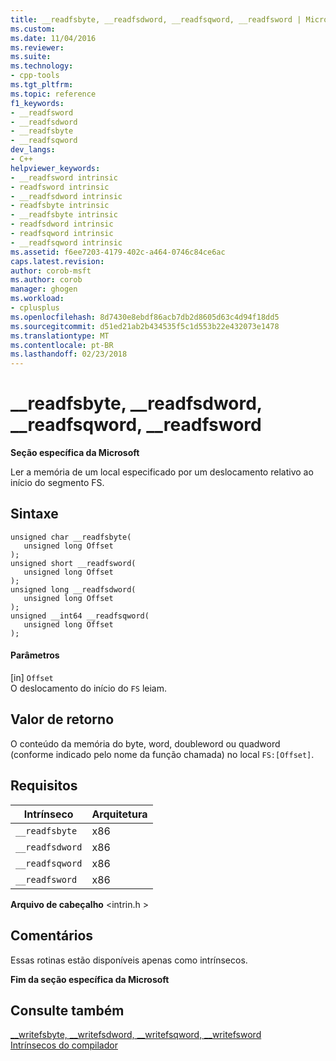 ```yaml
---
title: __readfsbyte, __readfsdword, __readfsqword, __readfsword | Microsoft Docs
ms.custom: 
ms.date: 11/04/2016
ms.reviewer: 
ms.suite: 
ms.technology:
- cpp-tools
ms.tgt_pltfrm: 
ms.topic: reference
f1_keywords:
- __readfsword
- __readfsdword
- __readfsbyte
- __readfsqword
dev_langs:
- C++
helpviewer_keywords:
- __readfsword intrinsic
- readfsword intrinsic
- __readfsdword intrinsic
- readfsbyte intrinsic
- __readfsbyte intrinsic
- readfsdword intrinsic
- readfsqword intrinsic
- __readfsqword intrinsic
ms.assetid: f6ee7203-4179-402c-a464-0746c84ce6ac
caps.latest.revision: 
author: corob-msft
ms.author: corob
manager: ghogen
ms.workload:
- cplusplus
ms.openlocfilehash: 8d7430e8ebdf86acb7db2d8605d63c4d94f18dd5
ms.sourcegitcommit: d51ed21ab2b434535f5c1d553b22e432073e1478
ms.translationtype: MT
ms.contentlocale: pt-BR
ms.lasthandoff: 02/23/2018
---
```

# <a name="readfsbyte-readfsdword-readfsqword-readfsword"></a>__readfsbyte, __readfsdword, __readfsqword, __readfsword
**Seção específica da Microsoft**  
  
 Ler a memória de um local especificado por um deslocamento relativo ao início do segmento FS.  
  
## <a name="syntax"></a>Sintaxe  
  
```  
unsigned char __readfsbyte(   
   unsigned long Offset   
);  
unsigned short __readfsword(   
   unsigned long Offset   
);  
unsigned long __readfsdword(   
   unsigned long Offset  
);  
unsigned __int64 __readfsqword(   
   unsigned long Offset   
);  
```  
  
#### <a name="parameters"></a>Parâmetros  
 [in] `Offset`  
 O deslocamento do início do `FS` leiam.  
  
## <a name="return-value"></a>Valor de retorno  
 O conteúdo da memória do byte, word, doubleword ou quadword (conforme indicado pelo nome da função chamada) no local `FS:[Offset]`.  
  
## <a name="requirements"></a>Requisitos  
  
|Intrínseco|Arquitetura|  
|---------------|------------------|  
|`__readfsbyte`|x86|  
|`__readfsdword`|x86|  
|`__readfsqword`|x86|  
|`__readfsword`|x86|  
  
 **Arquivo de cabeçalho** \<intrin.h >  
  
## <a name="remarks"></a>Comentários  
 Essas rotinas estão disponíveis apenas como intrínsecos.  
  
**Fim da seção específica da Microsoft**  
  
## <a name="see-also"></a>Consulte também  
 [__writefsbyte, \__writefsdword, \__writefsqword, \__writefsword](../intrinsics/writefsbyte-writefsdword-writefsqword-writefsword.md)   
 [Intrínsecos do compilador](../intrinsics/compiler-intrinsics.md)